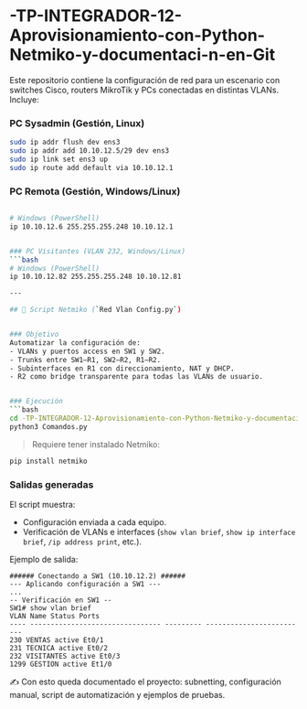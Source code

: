# -TP-INTEGRADOR-12-Aprovisionamiento-con-Python-Netmiko-y-documentaci-n-en-Git

Este repositorio contiene la configuración de red para un escenario con switches Cisco, routers MikroTik y PCs conectadas en distintas VLANs. Incluye:


### PC Sysadmin (Gestión, Linux)
```bash
sudo ip addr flush dev ens3
sudo ip addr add 10.10.12.5/29 dev ens3
sudo ip link set ens3 up
sudo ip route add default via 10.10.12.1
```


### PC Remota (Gestión, Windows/Linux)
```bash

# Windows (PowerShell)
ip 10.10.12.6 255.255.255.248 10.10.12.1


### PC Visitantes (VLAN 232, Windows/Linux)
```bash
# Windows (PowerShell)
ip 10.10.12.82 255.255.255.248 10.10.12.81

---

## 🔹 Script Netmiko (`Red Vlan Config.py`)


### Objetivo
Automatizar la configuración de:
- VLANs y puertos access en SW1 y SW2.
- Trunks entre SW1–R1, SW2–R2, R1–R2.
- Subinterfaces en R1 con direccionamiento, NAT y DHCP.
- R2 como bridge transparente para todas las VLANs de usuario.


### Ejecución
```bash
cd -TP-INTEGRADOR-12-Aprovisionamiento-con-Python-Netmiko-y-documentaci-n-en-Git
python3 Comandos.py
```


> Requiere tener instalado Netmiko:
```bash
pip install netmiko
```


### Salidas generadas
El script muestra:
- Configuración enviada a cada equipo.
- Verificación de VLANs e interfaces (`show vlan brief`, `show ip interface brief`, `/ip address print`, etc.).


Ejemplo de salida:
```
###### Conectando a SW1 (10.10.12.2) ######
--- Aplicando configuración a SW1 ---
...
-- Verificación en SW1 --
SW1# show vlan brief
VLAN Name Status Ports
---- -------------------------------- --------- -------------------------
230 VENTAS active Et0/1
231 TECNICA active Et0/2
232 VISITANTES active Et0/3
1299 GESTION active Et1/0
```



✍️ Con esto queda documentado el proyecto: subnetting, configuración manual, script de automatización y ejemplos de pruebas.
